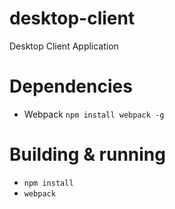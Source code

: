 # desktop-client
Desktop Client Application

# Dependencies

- Webpack `npm install webpack -g`

# Building & running

- `npm install`
- `webpack`
